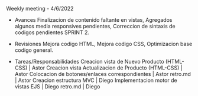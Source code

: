 Weekly meeting - 4/6/2022

- Avances
	Finalizacion de contenido faltante en vistas,
	Agregados algunos media responsives pendientes,
	Correccion de sintaxis de codigos pendientes SPRINT 2.

- Revisiones
	Mejora codigo HTML,
	Mejora codigo CSS,
	Optimizacion base codigo general.

- Tareas/Responsabilidades
	Creacion vista de Nuevo Producto (HTML-CSS) | Astor
	Creacion vista Actualizacion de Producto (HTML-CSS) | Astor
	Colocacion de botones/enlaces correspondientes | Astor
	retro.md | Astor
	Creacion estructura MVC | Diego
	Implementacion motor de vistas EJS | Diego
	retro.md | Diego
	